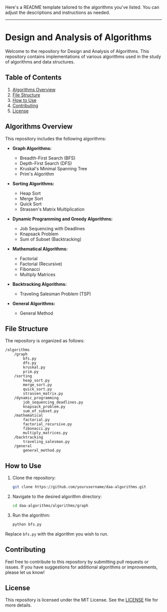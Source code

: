 Here's a README template tailored to the algorithms you've listed. You can adjust the descriptions and instructions as needed.

---

# Design and Analysis of Algorithms

Welcome to the repository for Design and Analysis of Algorithms. This repository contains implementations of various algorithms used in the study of algorithms and data structures.

## Table of Contents

1. [Algorithms Overview](#algorithms-overview)
2. [File Structure](#file-structure)
3. [How to Use](#how-to-use)
4. [Contributing](#contributing)
5. [License](#license)

## Algorithms Overview

This repository includes the following algorithms:

- **Graph Algorithms:**
  - Breadth-First Search (BFS)
  - Depth-First Search (DFS)
  - Kruskal's Minimal Spanning Tree
  - Prim's Algorithm

- **Sorting Algorithms:**
  - Heap Sort
  - Merge Sort
  - Quick Sort
  - Strassen's Matrix Multiplication

- **Dynamic Programming and Greedy Algorithms:**
  - Job Sequencing with Deadlines
  - Knapsack Problem
  - Sum of Subset (Backtracking)

- **Mathematical Algorithms:**
  - Factorial
  - Factorial (Recursive)
  - Fibonacci
  - Multiply Matrices

- **Backtracking Algorithms:**
  - Traveling Salesman Problem (TSP)

- **General Algorithms:**
  - General Method

## File Structure

The repository is organized as follows:

```
/algorithms
    /graph
        bfs.py
        dfs.py
        kruskal.py
        prim.py
    /sorting
        heap_sort.py
        merge_sort.py
        quick_sort.py
        strassen_matrix.py
    /dynamic_programming
        job_sequencing_deadlines.py
        knapsack_problem.py
        sum_of_subset.py
    /mathematical
        factorial.py
        factorial_recursive.py
        fibonacci.py
        multiply_matrices.py
    /backtracking
        traveling_salesman.py
    /general
        general_method.py
```

## How to Use

1. Clone the repository:

    ```bash
    git clone https://github.com/yourusername/daa-algorithms.git
    ```

2. Navigate to the desired algorithm directory:

    ```bash
    cd daa-algorithms/algorithms/graph
    ```

3. Run the algorithm:

    ```bash
    python bfs.py
    ```

Replace `bfs.py` with the algorithm you wish to run.

## Contributing

Feel free to contribute to this repository by submitting pull requests or issues. If you have suggestions for additional algorithms or improvements, please let us know!

## License

This repository is licensed under the MIT License. See the [LICENSE](LICENSE) file for more details.

